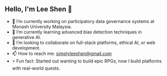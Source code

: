 ## Hello, I'm Lee Shen 👋

- 🔭 I’m currently working on participatory data governance systems at Monash University Malaysia.
- 🌱 I’m currently learning advanced bias detection techniques in generative AI.
- 👯 I’m looking to collaborate on full-stack platforms, ethical AI, or web development.
- 📫 How to reach me: [simplyleeshen@gmail.com](simplyleeshen@gmail.com)
- ⚡ Fun fact: Started out wanting to build epic RPGs, now I build platforms with real-world quests.

